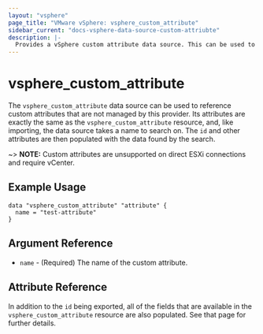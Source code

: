 ```yaml
---
layout: "vsphere"
page_title: "VMware vSphere: vsphere_custom_attribute"
sidebar_current: "docs-vsphere-data-source-custom-attriubte"
description: |-
  Provides a vSphere custom attribute data source. This can be used to reference custom attributes not managed by this provider.
---
```


# vsphere\_custom\_attribute

The `vsphere_custom_attribute` data source can be used to reference custom 
attributes that are not managed by this provider. Its attributes are exactly the 
same as the `vsphere_custom_attribute` resource, 
and, like importing, the data source takes a name to search on. The `id` and 
other attributes are then populated with the data found by the search.

~> **NOTE:** Custom attributes are unsupported on direct ESXi connections 
and require vCenter.

## Example Usage

```hcl
data "vsphere_custom_attribute" "attribute" {
  name = "test-attribute"
}
```

## Argument Reference

* `name` - (Required) The name of the custom attribute.

## Attribute Reference

In addition to the `id` being exported, all of the fields that are available in 
the `vsphere_custom_attribute` resource are also 
populated. See that page for further details.
